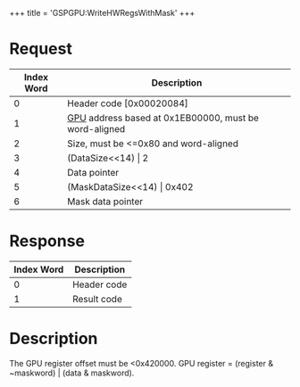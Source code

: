 +++
title = 'GSPGPU:WriteHWRegsWithMask'
+++

# Request

| Index Word | Description                                                             |
|------------|-------------------------------------------------------------------------|
| 0          | Header code \[0x00020084\]                                              |
| 1          | [GPU](GPU "wikilink") address based at 0x1EB00000, must be word-aligned |
| 2          | Size, must be \<=0x80 and word-aligned                                  |
| 3          | (DataSize\<\<14) \| 2                                                   |
| 4          | Data pointer                                                            |
| 5          | (MaskDataSize\<\<14) \| 0x402                                           |
| 6          | Mask data pointer                                                       |

# Response

| Index Word | Description |
|------------|-------------|
| 0          | Header code |
| 1          | Result code |

# Description

The GPU register offset must be \<0x420000. GPU register = (register &
~maskword) \| (data & maskword).